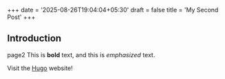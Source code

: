 +++
date = '2025-08-26T19:04:04+05:30'
draft = false
title = 'My Second Post'
+++


## Introduction
page2
This is **bold** text, and this is *emphasized* text.

Visit the [Hugo](https://gohugo.io) website!